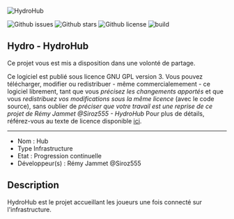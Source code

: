 ![HydroHub](https://image.noelshack.com/fichiers/2020/43/5/1603465562-hub-4.png "Hydro Image")

![Github issues](https://img.shields.io/github/issues/rjammet/HydroHub "HydroHub issues")
![Github stars](https://img.shields.io/github/stars/rjammet/HydroHub "HydroHub stars")
![Github license](https://img.shields.io/github/license/rjammet/HydroHub "HydroHub licence")
![build](https://img.shields.io/github/workflow/status/rjammet/HydroHub/Java%20CI%20with%20Maven)

## Hydro - HydroHub

Ce projet vous est mis a disposition dans une volonté de partage.

Ce logiciel est publié sous licence GNU GPL version 3. Vous pouvez télécharger, modifier ou redistribuer - même commercialemement - ce logiciel librement, tant que vous *précisez les
changements apportés* et que vous *redistribuez vos modifications sous la même licence* (avec le code source), sans oublier de *préciser que votre travail est une reprise de ce projet de
Rémy Jammet @Siroz555 - HydroHub*
Pour plus de détails, référez-vous au texte de licence disponible [ici](LICENCE).

---------------------------------------

- Nom : Hub
- Type Infrastructure
- Etat : Progression continuelle
- Développeur(s) : Rémy Jammet @Siroz555

## Description
HydroHub est le projet accueillant les joueurs une fois connecté sur l'infrastructure.